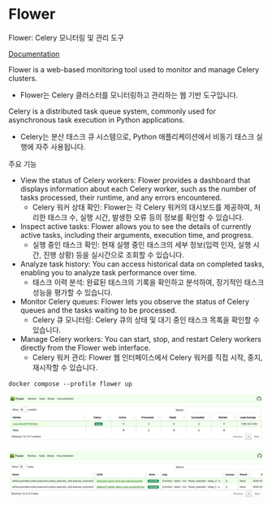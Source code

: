 
# Flower

Flower: Celery 모니터링 및 관리 도구

[Documentation](https://flower.readthedocs.io/en/latest/)

Flower is a web-based monitoring tool used to monitor and manage Celery clusters.  
- Flower는 Celery 클러스터를 모니터링하고 관리하는 웹 기반 도구입니다.

Celery is a distributed task queue system, commonly used for asynchronous task execution in Python applications.
- Celery는 분산 태스크 큐 시스템으로, Python 애플리케이션에서 비동기 태스크 실행에 자주 사용됩니다.


주요 기능

- View the status of Celery workers: Flower provides a dashboard that displays information about each Celery worker, such as the number of tasks processed, their runtime, and any errors encountered.
  - Celery 워커 상태 확인: Flower는 각 Celery 워커의 대시보드를 제공하여, 처리한 태스크 수, 실행 시간, 발생한 오류 등의 정보를 확인할 수 있습니다.
- Inspect active tasks: Flower allows you to see the details of currently active tasks, including their arguments, execution time, and progress.
  - 실행 중인 태스크 확인: 현재 실행 중인 태스크의 세부 정보(입력 인자, 실행 시간, 진행 상황) 등을 실시간으로 조회할 수 있습니다.
- Analyze task history: You can access historical data on completed tasks, enabling you to analyze task performance over time.
  - 태스크 이력 분석: 완료된 태스크의 기록을 확인하고 분석하여, 장기적인 태스크 성능을 평가할 수 있습니다.
- Monitor Celery queues: Flower lets you observe the status of Celery queues and the tasks waiting to be processed.
  - Celery 큐 모니터링: Celery 큐의 상태 및 대기 중인 태스크 목록을 확인할 수 있습니다.
- Manage Celery workers: You can start, stop, and restart Celery workers directly from the Flower web interface.
  - Celery 워커 관리: Flower 웹 인터페이스에서 Celery 워커를 직접 시작, 중지, 재시작할 수 있습니다.


```
docker compose --profile flower up
```

![flower dashboard](./img/flower_dashboard.png)

![flower tasks](./img/flower_tasks.png)

